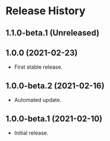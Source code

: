 # Release History

## 1.1.0-beta.1 (Unreleased)


## 1.0.0 (2021-02-23)

- First stable release.

## 1.0.0-beta.2 (2021-02-16)

- Automated update.

## 1.0.0-beta.1 (2021-02-10)

- Initial release.
